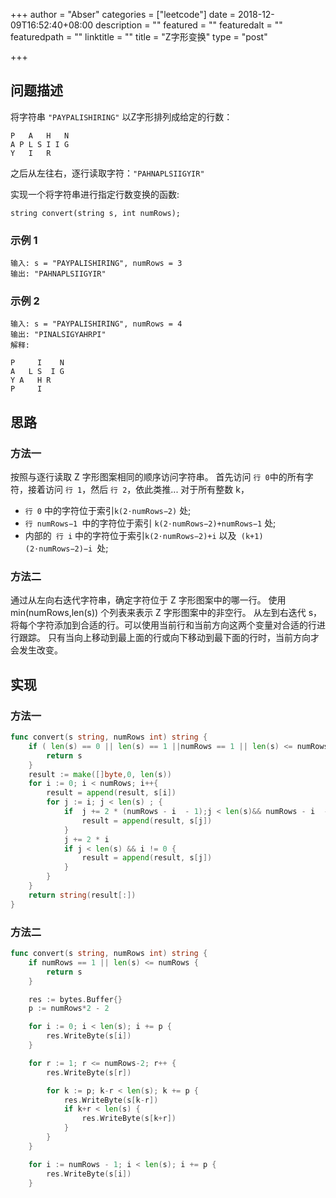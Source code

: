 +++
author = "Abser"
categories = ["leetcode"]
date = 2018-12-09T16:52:40+08:00
description = ""
featured = ""
featuredalt = ""
featuredpath = ""
linktitle = ""
title = "Z字形变换"
type = "post"

+++

## 问题描述
将字符串 `"PAYPALISHIRING"` 以Z字形排列成给定的行数：

```
P   A   H   N
A P L S I I G
Y   I   R
```

之后从左往右，逐行读取字符：`"PAHNAPLSIIGYIR"`

实现一个将字符串进行指定行数变换的函数:

```
string convert(string s, int numRows);
```

### __示例 1__

```
输入: s = "PAYPALISHIRING", numRows = 3
输出: "PAHNAPLSIIGYIR"
```

### __示例 2__

```
输入: s = "PAYPALISHIRING", numRows = 4
输出: "PINALSIGYAHRPI"
解释:

P     I    N
A   L S  I G
Y A   H R
P     I
```

## 思路

### 方法一
按照与逐行读取 Z 字形图案相同的顺序访问字符串。
首先访问 `行 0`中的所有字符，接着访问 `行 1`，然后 `行 2`，依此类推...
对于所有整数 k，
* `行 0` 中的字符位于索引`k(2⋅numRows−2)` 处;
* `行 numRows−1 `中的字符位于索引 `k(2⋅numRows−2)+numRows−1` 处;
* 内部的` 行 i` 中的字符位于索引`k(2⋅numRows−2)+i` 以及` (k+1)(2⋅numRows−2)−i `处;

### 方法二
通过从左向右迭代字符串，确定字符位于 Z 字形图案中的哪一行。
使用min(numRows,len(s)) 个列表来表示 Z 字形图案中的非空行。
从左到右迭代 s，将每个字符添加到合适的行。可以使用当前行和当前方向这两个变量对合适的行进行跟踪。
只有当向上移动到最上面的行或向下移动到最下面的行时，当前方向才会发生改变。

## 实现

### 方法一

```go
func convert(s string, numRows int) string {
    if ( len(s) == 0 || len(s) == 1 ||numRows == 1 || len(s) <= numRows){
		return s
	}
	result := make([]byte,0, len(s))
	for i := 0; i < numRows; i++{
		result = append(result, s[i])
		for j := i; j < len(s) ; {
			if 	j += 2 * (numRows - i  - 1);j < len(s)&& numRows - i  - 1 != 0{
				result = append(result, s[j])
			}
			j += 2 * i
			if j < len(s) && i != 0 {
				result = append(result, s[j])
			}
		}
	}
	return string(result[:])
}
```
### 
### 方法二
```go
func convert(s string, numRows int) string {
    if numRows == 1 || len(s) <= numRows {
		return s
	}

	res := bytes.Buffer{}
	p := numRows*2 - 2

	for i := 0; i < len(s); i += p {
		res.WriteByte(s[i])
	}

	for r := 1; r <= numRows-2; r++ {
		res.WriteByte(s[r])

		for k := p; k-r < len(s); k += p {
			res.WriteByte(s[k-r])
			if k+r < len(s) {
				res.WriteByte(s[k+r])
			}
		}
	}

	for i := numRows - 1; i < len(s); i += p {
		res.WriteByte(s[i])
	}
```

